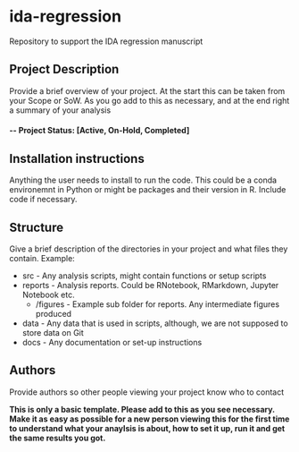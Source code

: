 # ida-regression

Repository to support the IDA regression manuscript 

## Project Description

Provide a brief overview of your project. At the start this can be taken from your Scope or SoW. As you go add to this as necessary, and at the end right a summary of your analysis  

#### -- Project Status: [Active, On-Hold, Completed]

## Installation instructions

Anything the user needs to install to run the code. This could be a conda environemnt in Python or might be packages and their
version in R. Include code if necessary. 


## Structure  

Give a brief description of the directories in your project and what files they contain. Example:

* src - Any analysis scripts, might contain functions or setup scripts  
* reports - Analysis reports. Could be RNotebook, RMarkdown, Jupyter Notebook etc.
    * /figures - Example sub folder for reports. Any intermediate figures produced
* data - Any data that is used in scripts, although, we are not supposed to store data on Git  
* docs - Any documentation or set-up instructions

## Authors

Provide authors so other people viewing your project know who to contact


**This is only a basic template. Please add to this as you see necessary. Make it as easy as possible for a new person viewing this for the first time to understand what your anaylsis is about, how to set it up, run it and get the same results you got.**
